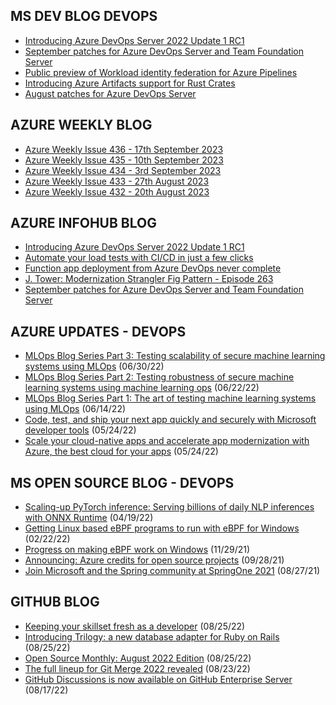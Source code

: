 ## MS DEV BLOG DEVOPS 

<!-- DEVBLOGDEVOPS:START -->
- [Introducing Azure DevOps Server 2022 Update 1 RC1](https://devblogs.microsoft.com/devops/introducing-azure-devops-server-2022-update-1-rc1/)
- [September patches for Azure DevOps Server and Team Foundation Server](https://devblogs.microsoft.com/devops/september-patches-for-azure-devops-server-2/)
- [Public preview of Workload identity federation for Azure Pipelines](https://devblogs.microsoft.com/devops/public-preview-of-workload-identity-federation-for-azure-pipelines/)
- [Introducing Azure Artifacts support for Rust Crates](https://devblogs.microsoft.com/devops/introducing-azure-artifacts-support-for-rust-crates/)
- [August patches for Azure DevOps Server](https://devblogs.microsoft.com/devops/august-patches-for-azure-devops-server-3/)
<!-- DEVBLOGDEVOPS:END -->


## AZURE WEEKLY BLOG

<!-- AZUREWEEKLY:START -->
- [Azure Weekly Issue 436 - 17th September 2023](https://azureweekly.info/issue-436.html)
- [Azure Weekly Issue 435 - 10th September 2023](https://azureweekly.info/issue-435.html)
- [Azure Weekly Issue 434 - 3rd September 2023](https://azureweekly.info/issue-434.html)
- [Azure Weekly Issue 433 - 27th August 2023](https://azureweekly.info/issue-433.html)
- [Azure Weekly Issue 432 - 20th August 2023](https://azureweekly.info/issue-432.html)
<!-- AZUREWEEKLY:END -->

## AZURE INFOHUB BLOG 

<!-- AZUREINFOHUB:START -->
- [Introducing Azure DevOps Server 2022 Update 1 RC1](https://devblogs.microsoft.com/devops/introducing-azure-devops-server-2022-update-1-rc1/)
- [Automate your load tests with CI/CD in just a few clicks](https://techcommunity.microsoft.com/t5/apps-on-azure-blog/automate-your-load-tests-with-ci-cd-in-just-a-few-clicks/ba-p/3931185)
- [Function app deployment from Azure DevOps never complete](https://techcommunity.microsoft.com/t5/apps-on-azure-blog/function-app-deployment-from-azure-devops-never-complete/ba-p/3912288)
- [J. Tower: Modernization Strangler Fig Pattern - Episode 263](http://feed.azuredevops.show/j-tower-modernization-strangler-fig-pattern-episode-263)
- [September patches for Azure DevOps Server and Team Foundation Server](https://devblogs.microsoft.com/devops/september-patches-for-azure-devops-server-2/)
<!-- AZUREINFOHUB:END -->


## AZURE UPDATES - DEVOPS 

<!-- AZUREUPDATES:START -->

 - [MLOps Blog Series Part 3: Testing scalability of secure machine learning systems using MLOps](https://azure.microsoft.com/blog/mlops-blog-series-part-3-testing-scalability-of-secure-machine-learning-systems-using-mlops/) (06/30/22)
 - [MLOps Blog Series Part 2: Testing robustness of secure machine learning systems using machine learning ops](https://azure.microsoft.com/blog/mlops-blog-series-part-2-testing-robustness-of-secure-machine-learning-systems-using-machine-learning-ops/) (06/22/22)
 - [MLOps Blog Series Part 1: The art of testing machine learning systems using MLOps](https://azure.microsoft.com/blog/mlops-blog-series-part-1-the-art-of-testing-machine-learning-systems-using-mlops/) (06/14/22)
 - [Code, test, and ship your next app quickly and securely with Microsoft developer tools](https://azure.microsoft.com/blog/code-test-and-ship-your-next-app-quickly-and-securely-with-microsoft-developer-tools/) (05/24/22)
 - [Scale your cloud-native apps and accelerate app modernization with Azure, the best cloud for your apps](https://azure.microsoft.com/blog/scale-your-cloudnative-apps-and-accelerate-app-modernization-with-azure-the-best-cloud-for-your-apps/) (05/24/22)
<!-- AZUREUPDATES:END -->


## MS OPEN SOURCE BLOG - DEVOPS 

<!-- MSOPENSOURCEBLOG:START -->

 - [Scaling-up PyTorch inference: Serving billions of daily NLP inferences with ONNX Runtime](https://cloudblogs.microsoft.com/opensource/2022/04/19/scaling-up-pytorch-inference-serving-billions-of-daily-nlp-inferences-with-onnx-runtime/) (04/19/22)
 - [Getting Linux based eBPF programs to run with eBPF for Windows](https://cloudblogs.microsoft.com/opensource/2022/02/22/getting-linux-based-ebpf-programs-to-run-with-ebpf-for-windows/) (02/22/22)
 - [Progress on making eBPF work on Windows](https://cloudblogs.microsoft.com/opensource/2021/11/29/progress-on-making-ebpf-work-on-windows/) (11/29/21)
 - [Announcing: Azure credits for open source projects](https://cloudblogs.microsoft.com/opensource/2021/09/28/announcing-azure-credits-for-open-source-projects/) (09/28/21)
 - [Join Microsoft and the Spring community at SpringOne 2021](https://cloudblogs.microsoft.com/opensource/2021/08/27/join-microsoft-and-the-spring-community-at-springone-2021/) (08/27/21)
<!-- MSOPENSOURCEBLOG:END -->


## GITHUB BLOG


<!-- GITHUB:START -->

 - [Keeping your skillset fresh as a developer](https://github.blog/2022-08-25-keeping-your-skillset-fresh-as-a-developer/) (08/25/22)
 - [Introducing Trilogy: a new database adapter for Ruby on Rails](https://github.blog/2022-08-25-introducing-trilogy-a-new-database-adapter-for-ruby-on-rails/) (08/25/22)
 - [Open Source Monthly: August 2022 Edition](https://github.blog/2022-08-25-open-source-monthly-august-2022-edition/) (08/25/22)
 - [The full lineup for Git Merge 2022 revealed](https://github.blog/2022-08-23-the-full-lineup-for-git-merge-2022-revealed/) (08/23/22)
 - [GitHub Discussions is now available on GitHub Enterprise Server](https://github.blog/2022-08-17-github-discussions-is-now-available-on-github-enterprise-server/) (08/17/22)
<!-- GITHUB:END -->
